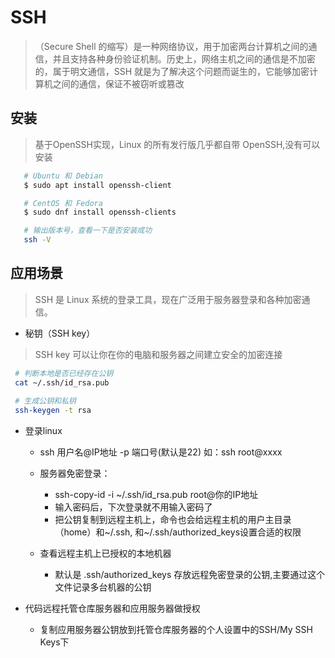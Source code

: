 # SSH
>（Secure Shell 的缩写）是一种网络协议，用于加密两台计算机之间的通信，并且支持各种身份验证机制。历史上，网络主机之间的通信是不加密的，属于明文通信，SSH 就是为了解决这个问题而诞生的，它能够加密计算机之间的通信，保证不被窃听或篡改
## 安装
> 基于OpenSSH实现，Linux 的所有发行版几乎都自带 OpenSSH,没有可以安装
 ```bash
    # Ubuntu 和 Debian
    $ sudo apt install openssh-client

    # CentOS 和 Fedora
    $ sudo dnf install openssh-clients

    # 输出版本号，查看一下是否安装成功
    ssh -V 

   ```
## 应用场景
> SSH 是 Linux 系统的登录工具，现在广泛用于服务器登录和各种加密通信。
* 秘钥（SSH key）
 > SSH key 可以让你在你的电脑和服务器之间建立安全的加密连接
 ```bash
  # 判断本地是否已经存在公钥
  cat ~/.ssh/id_rsa.pub
  
  # 生成公钥和私钥
  ssh-keygen -t rsa  

 ```
* 登录linux 
  - ssh 用户名@IP地址 -p 端口号(默认是22) 如：ssh root@xxxx
  + 服务器免密登录：
    - ssh-copy-id -i ~/.ssh/id_rsa.pub root@你的IP地址
    - 输入密码后，下次登录就不用输入密码了
    - 把公钥复制到远程主机上，命令也会给远程主机的用户主目录（home）和~/.ssh, 和~/.ssh/authorized_keys设置合适的权限

  + 查看远程主机上已授权的本地机器
    - 默认是 .ssh/authorized_keys 存放远程免密登录的公钥,主要通过这个文件记录多台机器的公钥

* 代码远程托管仓库服务器和应用服务器做授权
  - 复制应用服务器公钥放到托管仓库服务器的个人设置中的SSH/My SSH Keys下